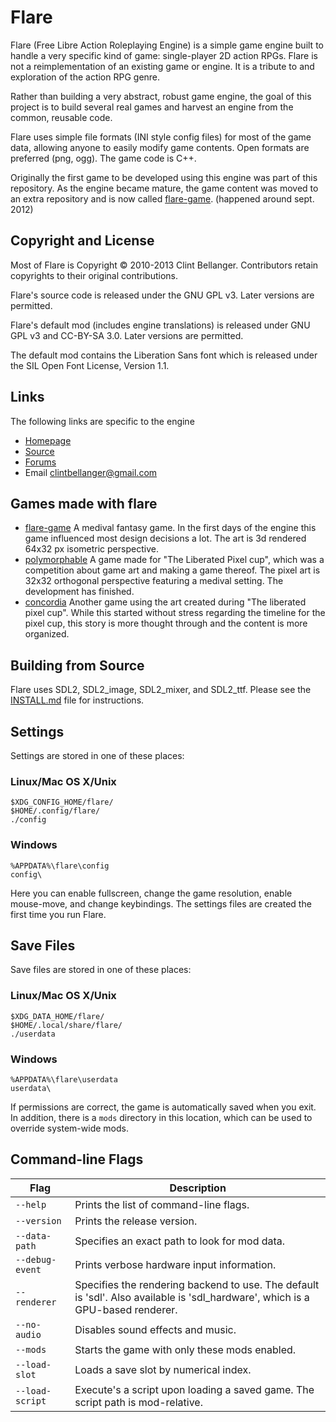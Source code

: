 # Flare

Flare (Free Libre Action Roleplaying Engine) is a simple game engine
built to handle a very specific kind of game: single-player 2D action RPGs.
Flare is not a reimplementation of an existing game or engine.
It is a tribute to and exploration of the action RPG genre.

Rather than building a very abstract, robust game engine,
the goal of this project is to build several real games
and harvest an engine from the common, reusable code.

Flare uses simple file formats (INI style config files) for most of the game data,
allowing anyone to easily modify game contents. Open formats are preferred (png, ogg).
The game code is C++.

Originally the first game to be developed using this engine was part of this
repository. As the engine became mature, the game content was moved to an
extra repository and is now called [flare-game]. (happened around sept. 2012)

[flare-game]: https://github.com/clintbellanger/flare-game

## Copyright and License

Most of Flare is Copyright © 2010-2013 Clint Bellanger.
Contributors retain copyrights to their original contributions.

Flare's source code is released under the GNU GPL v3. Later versions are permitted.

Flare's default mod (includes engine translations) is released under GNU GPL v3 and CC-BY-SA 3.0.
Later versions are permitted.

The default mod contains the Liberation Sans font which is released under the SIL Open Font License, Version 1.1.

## Links

The following links are specific to the engine

* [Homepage](http://flarerpg.org)
* [Source](https://github.com/clintbellanger/flare-engine)
* [Forums](http://opengameart.org/forums/flare)
* Email     clintbellanger@gmail.com

## Games made with flare

* [flare-game]    A medival fantasy game. In the first days of the engine this game influenced most design decisions a lot. The art is 3d rendered 64x32 px isometric perspective.
* [polymorphable] A game made for "The Liberated Pixel cup", which was a competition about game art and making a game thereof. The pixel art is 32x32 orthogonal perspective featuring a medival setting. The development has finished.
* [concordia]     Another game using the art created during "The liberated pixel cup". While this started without stress regarding the timeline for the pixel cup, this story is more thought through and the content is more organized.

[flare-game]: https://github.com/clintbellanger/flare-game
[polymorphable]: https://github.com/makrohn/polymorphable
[concordia]: https://github.com/makrohn/concordia

## Building from Source

Flare uses SDL2, SDL2\_image, SDL2\_mixer, and SDL2\_ttf. Please see the [INSTALL.md](INSTALL.engine.md) file for instructions.

## Settings

Settings are stored in one of these places:

### Linux/Mac OS X/Unix
    $XDG_CONFIG_HOME/flare/
    $HOME/.config/flare/
    ./config
### Windows
	%APPDATA%\flare\config
	config\

Here you can enable fullscreen, change the game resolution, enable mouse-move, and change keybindings.
The settings files are created the first time you run Flare.

## Save Files

Save files are stored in one of these places:

### Linux/Mac OS X/Unix
    $XDG_DATA_HOME/flare/
    $HOME/.local/share/flare/
    ./userdata
### Windows
	%APPDATA%\flare\userdata
	userdata\

If permissions are correct, the game is automatically saved when you exit.
In addition, there is a `mods` directory in this location, which can be used to override system-wide mods.

## Command-line Flags

| Flag              | Description
|-------------------|----------------
| `--help`          | Prints the list of command-line flags.
| `--version`       | Prints the release version.
| `--data-path`     | Specifies an exact path to look for mod data.
| `--debug-event`   | Prints verbose hardware input information.
| `--renderer`      | Specifies the rendering backend to use. The default is 'sdl'. Also available is 'sdl\_hardware', which is a GPU-based renderer.
| `--no-audio`      | Disables sound effects and music.
| `--mods`          | Starts the game with only these mods enabled.
| `--load-slot`     | Loads a save slot by numerical index.
| `--load-script`   | Execute's a script upon loading a saved game. The script path is mod-relative.
